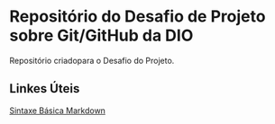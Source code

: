 # Repositório do Desafio de Projeto sobre Git/GitHub da DIO
Repositório criadopara o Desafio do Projeto.

## Linkes Úteis
[Sintaxe Básica Markdown](https://www.markdownguide.org/basic-syntax/)
